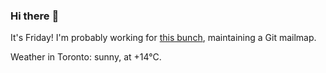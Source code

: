 ### Hi there :wave:

It's Friday! I'm probably working for [this bunch](https://github.com/kohofinancial), maintaining a Git mailmap.

Weather in Toronto: sunny, at +14°C.
